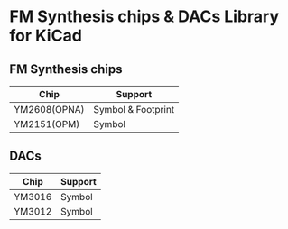 # FM Synthesis chips & DACs Library for KiCad

## FM Synthesis chips

| Chip | Support |
| ---- |  -----  |
| YM2608(OPNA) | Symbol & Footprint |
| YM2151(OPM) | Symbol |

## DACs

| Chip | Support |
| ---- |  -----  |
| YM3016 | Symbol |
| YM3012 | Symbol |
